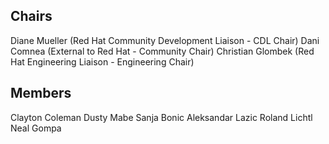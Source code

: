 ## Chairs

Diane Mueller (Red Hat Community Development Liaison - CDL Chair)
Dani Comnea (External to Red Hat - Community Chair) 
Christian Glombek (Red Hat Engineering Liaison - Engineering Chair)

## Members
Clayton Coleman
Dusty Mabe
Sanja Bonic
Aleksandar Lazic
Roland Lichtl
Neal Gompa
